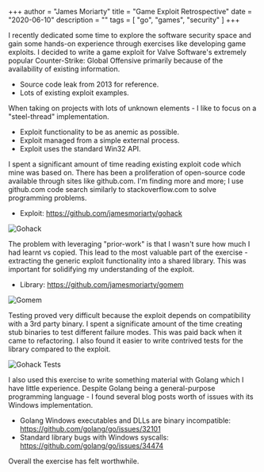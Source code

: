 +++
author = "James Moriarty"
title = "Game Exploit Retrospective"
date = "2020-06-10"
description = ""
tags = [
    "go",
	"games",
	"security"
]
+++

I recently dedicated some time to explore the software security space and gain some hands-on experience through exercises like developing game exploits. I decided to write a game exploit for Valve Software's extremely popular Counter-Strike: Global Offensive primarily because of the availability of existing information.

- Source code leak from 2013 for reference.
- Lots of existing exploit examples.

When taking on projects with lots of unknown elements - I like to focus on a "steel-thread" implementation.

- Exploit functionality to be as anemic as possible.
- Exploit managed from a simple external process.
- Exploit uses the standard Win32 API.

I spent a significant amount of time reading existing exploit code which mine was based on. There has been a proliferation of open-source code available through sites like github.com. I'm finding more and more; I use github.com code search similarly to stackoverflow.com to solve programming problems.

- Exploit: https://github.com/jamesmoriarty/gohack

![Gohack](/images/gohack.jpg)

The problem with leveraging "prior-work" is that I wasn't sure how much I had learnt vs copied. This lead to the most valuable part of the exercise - extracting the generic exploit functionality into a shared library. This was important for solidifying my understanding of the exploit.

- Library: https://github.com/jamesmoriarty/gomem

![Gomem](/images/gomem.jpg)

Testing proved very difficult because the exploit depends on compatibility with a 3rd party binary. I spent a significate amount of the time creating stub binaries to test different failure modes. This was paid back when it came to refactoring. I also found it easier to write contrived tests for the library compared to the exploit.

![Gohack Tests](/images/gohack-test.png)

I also used this exercise to write something material with Golang which I have little experience. Despite Golang being a general-purpose programming language - I found several blog posts worth of issues with its Windows implementation.

- Golang Windows executables and DLLs are binary incompatible: https://github.com/golang/go/issues/32101
- Standard library bugs with Windows syscalls: https://github.com/golang/go/issues/34474

Overall the exercise has felt worthwhile.
